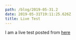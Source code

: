 ```yaml
---
path: /blog/2019-05-31.2
date: 2019-05-31T19:11:25.626Z
title: Live Test
---
```

I am a live test posted from [here](https://loftyfunk.netlify.com/admin/)
